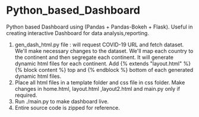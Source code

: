 # Python_based_Dashboard
Python based Dashboard using (Pandas + Pandas-Bokeh + Flask). Useful in creating interactive Dashboard for data analysis,reporting. <br>

1) gen_dash_html.py file : will request COVID-19 URL and fetch dataset. We'll make necessary changes to the dataset. We'll map each country to the continent and then segregate each continent. It will generate dynamic html files for each continent. Add {% extends "layout.html" %}
{% block content %} top and {% endblock %} bottom of each generated dynamic html files. 
2) Place all html files in a template folder and css file in css folder. Make changes in home.html, layout.html ,layout2.html and main.py only if required. <br>
3) Run ./main.py to make dashboard live.<br>
4) Entire source code is zipped for reference.
